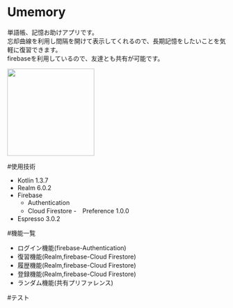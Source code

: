 # Umemory
単語帳、記憶お助けアプリです。  
忘却曲線を利用し間隔を開けて表示してくれるので、長期記憶をしたいことを気軽に復習できます。  
firebaseを利用しているので、友達とも共有が可能です。

<img src ="https://user-images.githubusercontent.com/66674598/94326169-4f35c280-ffdd-11ea-945c-3afb47f4c01f.jpg" width="200">

#使用技術
- Kotlin 1.3.7
- Realm 6.0.2
- Firebase
  - Authentication
  - Cloud Firestore
-　Preference 1.0.0
- Espresso 3.0.2

#機能一覧  
- ログイン機能(firebase-Authentication)
- 復習機能(Realm,firebase-Cloud Firestore)
- 履歴機能(Realm,firebase-Cloud Firestore)
- 登録機能(Realm,firebase-Cloud Firestore)
- ランダム機能(共有プリファレンス)  

#テスト
